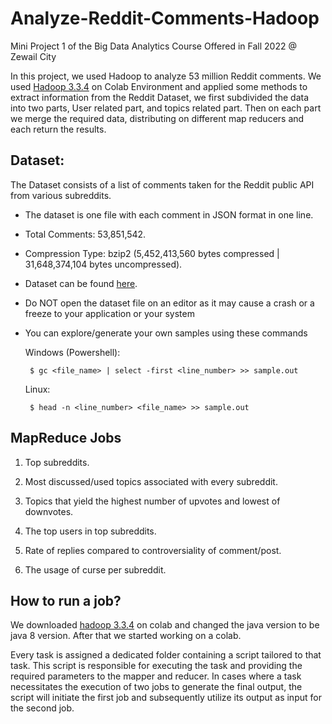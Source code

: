 # Analyze-Reddit-Comments-Hadoop
Mini Project 1 of the Big Data Analytics Course Offered in Fall 2022 @ Zewail City

In this project, we used Hadoop to analyze 53 million Reddit comments. 
We used [Hadoop 3.3.4](https://hadoop.apache.org/release/3.3.4.html) on Colab Environment and applied some methods to extract information from the Reddit Dataset, we first subdivided the data into two parts, User related part, and topics related part. Then on each part we merge the required data, distributing on different map reducers and each return the results. 



## Dataset:

The Dataset consists of a list of comments taken for the Reddit public API from various subreddits.

* The dataset is one file with each comment in JSON format in one line.
* Total Comments: 53,851,542.
* Compression Type: bzip2 (5,452,413,560 bytes compressed | 31,648,374,104 bytes uncompressed).
* Dataset can be found [here](https://drive.google.com/file/d/1-D_uHkn37M5ptWVQl8a5-q8NBv9jaLWr/view).
* Do NOT open the dataset file on an editor as it may cause a crash or a freeze to your application or your system 
* You can explore/generate your own samples using these commands

    Windows (Powershell): 

       $ gc <file_name> | select -first <line_number> >> sample.out

    Linux: 
    
       $ head -n <line_number> <file_name> >> sample.out



## MapReduce Jobs

   1. Top subreddits.

   2. Most discussed/used topics associated with every subreddit.

   3. Topics that yield the highest number of upvotes and lowest of downvotes.

   4. The top users in top subreddits.

   5. Rate of replies compared to controversiality of comment/post.
    
   6. The usage of curse per subreddit.


## How to run a job?

We downloaded [hadoop 3.3.4](https://hadoop.apache.org/release/3.3.4.html) on colab and changed the java version to be java 8 version. After that we started working on a colab. 

Every task is assigned a dedicated folder containing a script tailored to that task. This script is responsible for executing the task and providing the required parameters to the mapper and reducer. In cases where a task necessitates the execution of two jobs to generate the final output, the script will initiate the first job and subsequently utilize its output as input for the second job.


